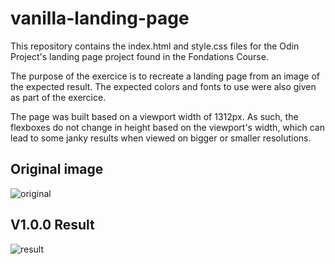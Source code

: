 # vanilla-landing-page

This repository contains the index.html and style.css files for the Odin Project's landing page project found in the Fondations Course.

The purpose of the exercice is to recreate a landing page from an image of the expected result. The expected colors and fonts to use were also given as part of the exercice.

The page was built based on a viewport width of 1312px. As such, the flexboxes do not change in height based on the viewport's width, which can lead to some janky results when viewed on bigger or smaller resolutions.

## Original image

![original](https://cdn.statically.io/gh/TheOdinProject/curriculum/81a5d553f4073e593d23a6ab00d50eef8620796d/foundations/html_css/project/imgs/01.png)

## V1.0.0 Result

![result](https://i.imgur.com/1Kufai0.png)

